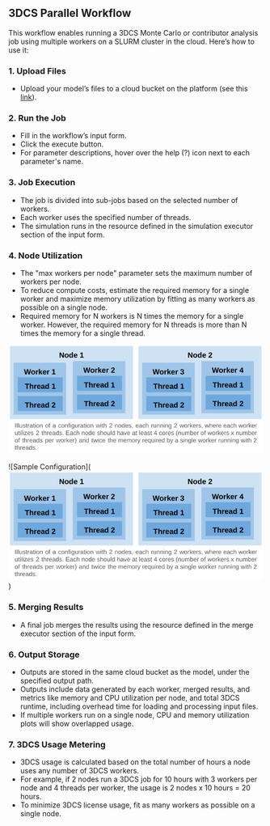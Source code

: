 ## 3DCS Parallel Workflow
This workflow enables running a 3DCS Monte Carlo or contributor analysis job using multiple workers on a SLURM cluster in the cloud. Here’s how to use it:

### 1. Upload Files
- Upload your model’s files to a cloud bucket on the platform (see this [link](https://parallelworks.com/docs/storage/transferring-data/obtaining-credentials)).

### 2. Run the Job
- Fill in the workflow’s input form.
- Click the execute button.
- For parameter descriptions, hover over the help (?) icon next to each parameter's name.

### 3. Job Execution
- The job is divided into sub-jobs based on the selected number of workers.
- Each worker uses the specified number of threads.
- The simulation runs in the resource defined in the simulation executor section of the input form.

### 4. Node Utilization
- The "max workers per node" parameter sets the maximum number of workers per node.
- To reduce compute costs, estimate the required memory for a single worker and maximize memory utilization by fitting as many workers as possible on a single node.
- Required memory for N workers is N times the memory for a single worker. However, the required memory for N threads is more than N times the memory for a single thread.

![Sample Configuration](https://github.com/parallelworks/dcs-workflow/blob/main/2-Nodes_4-Workers_2-Threads_Per_Worker_Configuration.png)

![Sample Configuration](![Sample Configuration](https://raw.githubusercontent.com/parallelworks/dcs-workflow/main/2-Nodes_4-Workers_2-Threads_Per_Worker_Configuration.png))

### 5. Merging Results
- A final job merges the results using the resource defined in the merge executor section of the input form.

### 6. Output Storage
- Outputs are stored in the same cloud bucket as the model, under the specified output path.
- Outputs include data generated by each worker, merged results, and metrics like memory and CPU utilization per node, and total 3DCS runtime, including overhead time for loading and processing input files.
- If multiple workers run on a single node, CPU and memory utilization plots will show overlapped usage.

### 7. 3DCS Usage Metering
- 3DCS usage is calculated based on the total number of hours a node uses any number of 3DCS workers.
- For example, if 2 nodes run a 3DCS job for 10 hours with 3 workers per node and 4 threads per worker, the usage is 2 nodes x 10 hours = 20 hours.
- To minimize 3DCS license usage, fit as many workers as possible on a single node.
